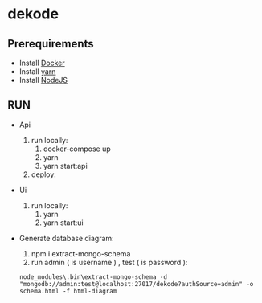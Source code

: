 # dekode

## Prerequirements


* Install [Docker](https://docs.docker.com/install/)
* Install [yarn](https://yarnpkg.com/lang/en/docs/install)
* Install [NodeJS](https://nodejs.org/en/download/)

## RUN

* Api
    1. run locally:
        1. docker-compose up
        2. yarn
        3. yarn start:api
    2. deploy:
    
* Ui
    1. run locally:
        1. yarn
        2. yarn start:ui

* Generate database diagram:
    1. npm i extract-mongo-schema
    2. run admin ( is username ) , test ( is password ):
    ```` 
    node_modules\.bin\extract-mongo-schema -d "mongodb://admin:test@localhost:27017/dekode?authSource=admin" -o schema.html -f html-diagram
    ````
